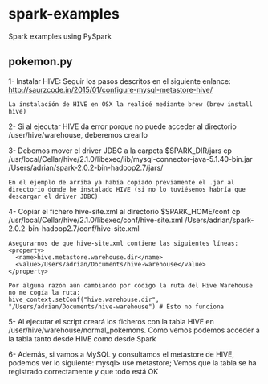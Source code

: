 # spark-examples
Spark examples using PySpark

## pokemon.py

1- Instalar HIVE:
	Seguir los pasos descritos en el siguiente enlance:
	http://saurzcode.in/2015/01/configure-mysql-metastore-hive/

	La instalación de HIVE en OSX la realicé mediante brew (brew install hive)

2- Si al ejecutar HIVE da error porque no puede acceder al directorio /user/hive/warehouse, deberemos crearlo

3- Debemos mover el driver JDBC a la carpeta $SPARK_DIR/jars
	cp /usr/local/Cellar/hive/2.1.0/libexec/lib/mysql-connector-java-5.1.40-bin.jar /Users/adrian/spark-2.0.2-bin-hadoop2.7/jars/

	En el ejemplo de arriba ya había copiado previamente el .jar al directorio donde he instalado HIVE (si no lo tuviésemos habría que descargar el driver JDBC)

4- Copiar el fichero hive-site.xml al directorio $SPARK_HOME/conf
	cp /usr/local/Cellar/hive/2.1.0/libexec/conf/hive-site.xml /Users/adrian/spark-2.0.2-bin-hadoop2.7/conf/hive-site.xml

	Asegurarnos de que hive-site.xml contiene las siguientes líneas:
	<property>
      <name>hive.metastore.warehouse.dir</name>
      <value>/Users/adrian/Documents/hive-warehouse</value>
    </property>

    Por alguna razón aún cambiando por código la ruta del Hive Warehouse no me cogía la ruta:
    hive_context.setConf("hive.warehouse.dir", "/Users/adrian/Documents/hive-warehouse") # Esto no funciona

5- Al ejecutar el script creará los ficheros con la tabla HIVE en /user/hive/warehouse/normal_pokemons.
Como vemos podemos acceder a la tabla tanto desde HIVE como desde Spark

6- Además, si vamos a MySQL y consultamos el metastore de HIVE, podemos ver lo siguiente:
mysql> use metastore;
Vemos que la tabla se ha registrado correctamente y que todo está OK
